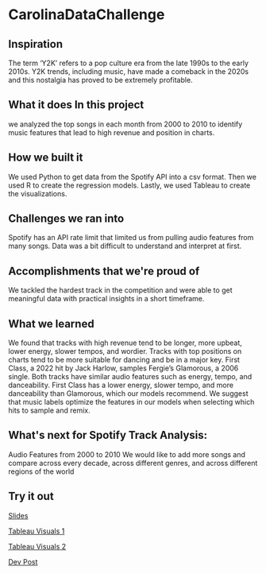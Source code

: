 # CarolinaDataChallenge

## Inspiration
The term ‘Y2K’ refers to a pop culture era from the late 1990s to the early 2010s. Y2K trends, including music, have made a comeback in the 2020s and this nostalgia has proved to be extremely profitable.

## What it does In this project
we analyzed the top songs in each month from 2000 to 2010 to identify music features that lead to high revenue and position in charts.

## How we built it 
We used Python to get data from the Spotify API into a csv format. Then we used R to create the regression models. Lastly, we used Tableau to create the visualizations.

## Challenges we ran into 
Spotify has an API rate limit that limited us from pulling audio features from many songs. Data was a bit difficult to understand and interpret at first.

## Accomplishments that we're proud of 
We tackled the hardest track in the competition and were able to get meaningful data with practical insights in a short timeframe.

## What we learned 
We found that tracks with high revenue tend to be longer, more upbeat, lower energy, slower tempos, and wordier. Tracks with top positions on charts tend to be more suitable for dancing and be in a major key. First Class, a 2022 hit by Jack Harlow, samples Fergie’s Glamorous, a 2006 single. Both tracks have similar audio features such as energy, tempo, and danceability. First Class has a lower energy, slower tempo, and more danceability than Glamorous, which our models recommend. We suggest that music labels optimize the features in our models when selecting which hits to sample and remix.

## What's next for Spotify Track Analysis: 
Audio Features from 2000 to 2010 We would like to add more songs and compare across every decade, across different genres, and across different regions of the world

## Try it out
<a href="https://docs.google.com/presentation/d/1Tv-FNCED7pvlYkYeBiCBBuzzRLu7kwscxptbCv-zDwQ/edit#slide=id.g28649760147_3_638">Slides</a>

<a href="https://public.tableau.com/app/profile/manisha.reddy.kasam/viz/Visuals_Final_16961362812790/Dashboard_Song_all">Tableau Visuals 1</a>

<a href="https://public.tableau.com/app/profile/manisha.reddy.kasam/viz/Visuals_Final_16961362812790/Dashboard_Artist_All">Tableau Visuals 2</a>

<a href="https://devpost.com/software/spotify-track-analysis-audio-features-from-2000-to-2010#updates">Dev Post</a>



